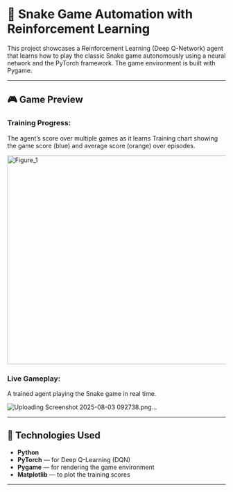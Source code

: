﻿# 🐍 Snake Game Automation with Reinforcement Learning

This project showcases a Reinforcement Learning (Deep Q-Network) agent that learns how to play the classic Snake game autonomously using a neural network and the PyTorch framework. The game environment is built with Pygame.

---

## 🎮 Game Preview

### Training Progress:
The agent’s score over multiple games as it learns
Training chart showing the game score (blue) and average score (orange) over episodes.

<img width="640" height="480" alt="Figure_1" src="https://github.com/user-attachments/assets/1cb6cfa6-f91c-4432-aa7b-210a72a6008d" />


### Live Gameplay:
A trained agent playing the Snake game in real time.

![Uploading Screenshot 2025-08-03 092738.png…]()





---

## 🧠 Technologies Used

- **Python**
- **PyTorch** — for Deep Q-Learning (DQN)
- **Pygame** — for rendering the game environment
- **Matplotlib** — to plot the training scores

---







